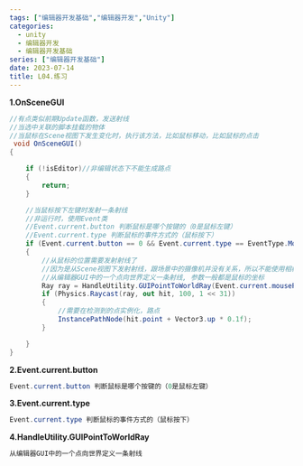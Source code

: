 ```yaml
---
tags: ["编辑器开发基础","编辑器开发","Unity"]
categories:
  - unity
  - 编辑器开发
  - 编辑器开发基础
series: ["编辑器开发基础"]
date: 2023-07-14
title: L04.练习 
---
```


**1.OnSceneGUI**

```cs
//有点类似前期Update函数，发送射线
//当选中关联的脚本挂载的物体
//当鼠标在Scene视图下发生变化时，执行该方法，比如鼠标移动，比如鼠标的点击
 void OnSceneGUI()
{

    if (!isEditor)//非编辑状态下不能生成路点
    {
        return;
    }

    //当鼠标按下左键时发射一条射线 
    //非运行时，使用Event类
    //Event.current.button 判断鼠标是哪个按键的（0是鼠标左键）
    //Event.current.type 判断鼠标的事件方式的（鼠标按下）
    if (Event.current.button == 0 && Event.current.type == EventType.MouseDown)
    {
        //从鼠标的位置需要发射射线了
        //因为是从Scene视图下发射射线，跟场景中的摄像机并没有关系，所以不能使用相机发射射线的方法
        //从编辑器GUI中的一个点向世界定义一条射线, 参数一般都是鼠标的坐标
        Ray ray = HandleUtility.GUIPointToWorldRay(Event.current.mousePosition);
        if (Physics.Raycast(ray, out hit, 100, 1 << 31))
        {
            //需要在检测到的点实例化，路点
            InstancePathNode(hit.point + Vector3.up * 0.1f);
        }

    }
}
```

**2.Event.current.button**

```cs
Event.current.button 判断鼠标是哪个按键的（0是鼠标左键）
```

**3.Event.current.type**

```cs
Event.current.type 判断鼠标的事件方式的（鼠标按下）
```

**4.HandleUtility.GUIPointToWorldRay**

```cs
从编辑器GUI中的一个点向世界定义一条射线
```

